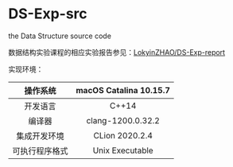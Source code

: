 # DS-Exp-src
the Data Structure source code

数据结构实验课程的相应实验报告参见：[LokyinZHAO/DS-Exp-report](https://github.com/LokyinZHAO/DS-Exp-report)

实现环境：    

|    操作系统    | macOS Catalina 10.15.7 |
| :------------: | :--------------------: |
|    开发语言    |         C++14          |
|     编译器     |   clang-1200.0.32.2    |
|  集成开发环境  |     CLion 2020.2.4     |
| 可执行程序格式 |    Unix Executable     |

